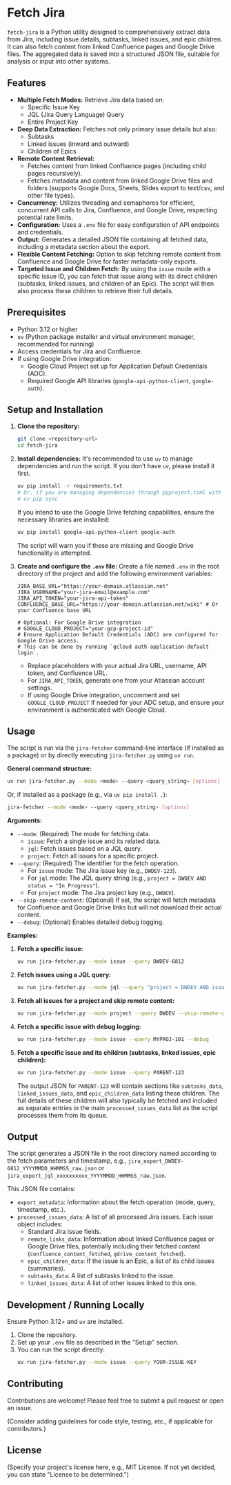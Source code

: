 # Fetch Jira

`fetch-jira` is a Python utility designed to comprehensively extract data from Jira, including issue details, subtasks, linked issues, and epic children. It can also fetch content from linked Confluence pages and Google Drive files. The aggregated data is saved into a structured JSON file, suitable for analysis or input into other systems.

## Features

*   **Multiple Fetch Modes:** Retrieve Jira data based on:
    *   Specific Issue Key
    *   JQL (Jira Query Language) Query
    *   Entire Project Key
*   **Deep Data Extraction:** Fetches not only primary issue details but also:
    *   Subtasks
    *   Linked issues (inward and outward)
    *   Children of Epics
*   **Remote Content Retrieval:**
    *   Fetches content from linked Confluence pages (including child pages recursively).
    *   Fetches metadata and content from linked Google Drive files and folders (supports Google Docs, Sheets, Slides export to text/csv, and other file types).
*   **Concurrency:** Utilizes threading and semaphores for efficient, concurrent API calls to Jira, Confluence, and Google Drive, respecting potential rate limits.
*   **Configuration:** Uses a `.env` file for easy configuration of API endpoints and credentials.
*   **Output:** Generates a detailed JSON file containing all fetched data, including a metadata section about the export.
*   **Flexible Content Fetching:** Option to skip fetching remote content from Confluence and Google Drive for faster metadata-only exports.
*   **Targeted Issue and Children Fetch:** By using the `issue` mode with a specific issue ID, you can fetch that issue along with its direct children (subtasks, linked issues, and children of an Epic). The script will then also process these children to retrieve their full details.

## Prerequisites

*   Python 3.12 or higher
*   `uv` (Python package installer and virtual environment manager, recommended for running)
*   Access credentials for Jira and Confluence.
*   If using Google Drive integration:
    *   Google Cloud Project set up for Application Default Credentials (ADC).
    *   Required Google API libraries (`google-api-python-client`, `google-auth`).

## Setup and Installation

1.  **Clone the repository:**
    ```bash
    git clone <repository-url>
    cd fetch-jira
    ```

2.  **Install dependencies:**
    It's recommended to use `uv` to manage dependencies and run the script. If you don't have `uv`, please install it first.
    ```bash
    uv pip install -r requirements.txt 
    # Or, if you are managing dependencies through pyproject.toml with uv:
    # uv pip sync 
    ```
    If you intend to use the Google Drive fetching capabilities, ensure the necessary libraries are installed:
    ```bash
    uv pip install google-api-python-client google-auth
    ```
    The script will warn you if these are missing and Google Drive functionality is attempted.

3.  **Create and configure the `.env` file:**
    Create a file named `.env` in the root directory of the project and add the following environment variables:

    ```env
    JIRA_BASE_URL="https://your-domain.atlassian.net"
    JIRA_USERNAME="your-jira-email@example.com"
    JIRA_API_TOKEN="your-jira-api-token"
    CONFLUENCE_BASE_URL="https://your-domain.atlassian.net/wiki" # Or your Confluence base URL

    # Optional: For Google Drive integration
    # GOOGLE_CLOUD_PROJECT="your-gcp-project-id" 
    # Ensure Application Default Credentials (ADC) are configured for Google Drive access.
    # This can be done by running `gcloud auth application-default login`.
    ```
    *   Replace placeholders with your actual Jira URL, username, API token, and Confluence URL.
    *   For `JIRA_API_TOKEN`, generate one from your Atlassian account settings.
    *   If using Google Drive integration, uncomment and set `GOOGLE_CLOUD_PROJECT` if needed for your ADC setup, and ensure your environment is authenticated with Google Cloud.

## Usage

The script is run via the `jira-fetcher` command-line interface (if installed as a package) or by directly executing `jira-fetcher.py` using `uv run`.

**General command structure:**

```bash
uv run jira-fetcher.py --mode <mode> --query <query_string> [options]
```
Or, if installed as a package (e.g., via `uv pip install .`):
```bash
jira-fetcher --mode <mode> --query <query_string> [options]
```

**Arguments:**

*   `--mode`: (Required) The mode for fetching data.
    *   `issue`: Fetch a single issue and its related data.
    *   `jql`: Fetch issues based on a JQL query.
    *   `project`: Fetch all issues for a specific project.
*   `--query`: (Required) The identifier for the fetch operation.
    *   For `issue` mode: The Jira issue key (e.g., `DWDEV-123`).
    *   For `jql` mode: The JQL query string (e.g., `project = DWDEV AND status = "In Progress"`).
    *   For `project` mode: The Jira project key (e.g., `DWDEV`).
*   `--skip-remote-content`: (Optional) If set, the script will fetch metadata for Confluence and Google Drive links but will not download their actual content.
*   `--debug`: (Optional) Enables detailed debug logging.

**Examples:**

1.  **Fetch a specific issue:**
    ```bash
    uv run jira-fetcher.py --mode issue --query DWDEV-6812
    ```

2.  **Fetch issues using a JQL query:**
    ```bash
    uv run jira-fetcher.py --mode jql --query "project = DWDEV AND issuetype = Epic AND status = Open ORDER BY created DESC"
    ```

3.  **Fetch all issues for a project and skip remote content:**
    ```bash
    uv run jira-fetcher.py --mode project --query DWDEV --skip-remote-content
    ```

4.  **Fetch a specific issue with debug logging:**
    ```bash
    uv run jira-fetcher.py --mode issue --query MYPROJ-101 --debug
    ```

5.  **Fetch a specific issue and its children (subtasks, linked issues, epic children):**
    ```bash
    uv run jira-fetcher.py --mode issue --query PARENT-123
    ```
    The output JSON for `PARENT-123` will contain sections like `subtasks_data`, `linked_issues_data`, and `epic_children_data` listing these children. The full details of these children will also typically be fetched and included as separate entries in the main `processed_issues_data` list as the script processes them from its queue.

## Output

The script generates a JSON file in the root directory named according to the fetch parameters and timestamp, e.g., `jira_export_DWDEV-6812_YYYYMMDD_HHMMSS_raw.json` or `jira_export_jql_xxxxxxxxxx_YYYYMMDD_HHMMSS_raw.json`.

This JSON file contains:
*   `export_metadata`: Information about the fetch operation (mode, query, timestamp, etc.).
*   `processed_issues_data`: A list of all processed Jira issues. Each issue object includes:
    *   Standard Jira issue fields.
    *   `remote_links_data`: Information about linked Confluence pages or Google Drive files, potentially including their fetched content (`confluence_content_fetched`, `gdrive_content_fetched`).
    *   `epic_children_data`: If the issue is an Epic, a list of its child issues (summaries).
    *   `subtasks_data`: A list of subtasks linked to the issue.
    *   `linked_issues_data`: A list of other issues linked to this one.

## Development / Running Locally

Ensure Python 3.12+ and `uv` are installed.

1.  Clone the repository.
2.  Set up your `.env` file as described in the "Setup" section.
3.  You can run the script directly:
    ```bash
    uv run jira-fetcher.py --mode issue --query YOUR-ISSUE-KEY
    ```

## Contributing

Contributions are welcome! Please feel free to submit a pull request or open an issue.

(Consider adding guidelines for code style, testing, etc., if applicable for contributors.)

## License

(Specify your project's license here, e.g., MIT License. If not yet decided, you can state "License to be determined.")
